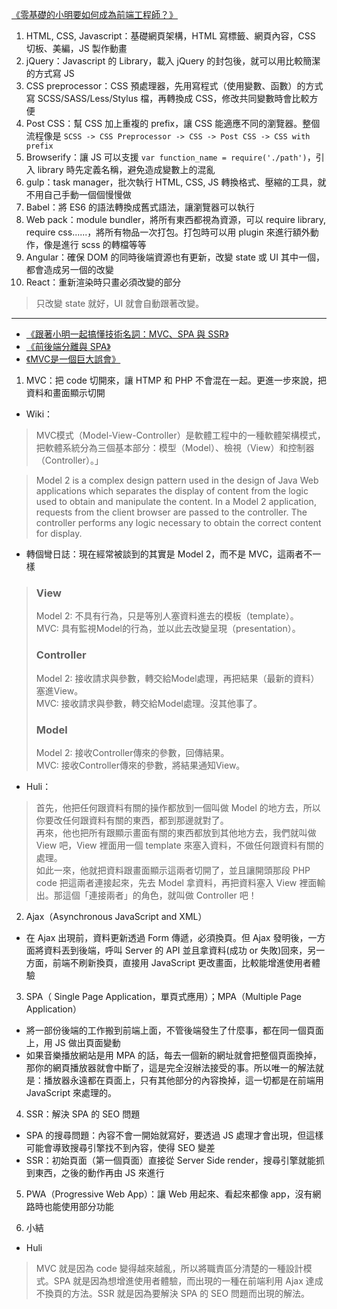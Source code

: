 [《零基礎的小明要如何成為前端工程師？》](https://medium.com/hulis-blog/frontend-engineer-guide-297821512f4e)

1. HTML, CSS, Javascript：基礎網頁架構，HTML 寫標籤、網頁內容，CSS 切板、美編，JS 製作動畫
2. jQuery：Javascript 的 Library，載入 jQuery 的封包後，就可以用比較簡潔的方式寫 JS
3. CSS preprocessor：CSS 預處理器，先用寫程式（使用變數、函數）的方式寫 SCSS/SASS/Less/Stylus 檔，再轉換成 CSS，修改共同變數時會比較方便
4. Post CSS：幫 CSS 加上重複的 prefix，讓 CSS 能適應不同的瀏覽器。整個流程像是 `SCSS -> CSS Preprocessor -> CSS -> Post CSS -> CSS with prefix`
5. Browserify：讓 JS 可以支援 `var function_name = require('./path')`，引入 library 時先定義名稱，避免造成變數上的混亂
6. gulp：task manager，批次執行 HTML, CSS, JS 轉換格式、壓縮的工具，就不用自己手動一個個慢慢做
7. Babel：將 ES6 的語法轉換成舊式語法，讓瀏覽器可以執行
8. Web pack：module bundler，將所有東西都視為資源，可以 require library, require css......，將所有物品一次打包。打包時可以用 plugin 來進行額外動作，像是進行 scss 的轉檔等等
9. Angular：確保 DOM 的同時後端資源也有更新，改變 state 或 UI 其中一個，都會造成另一個的改變
10. React：重新渲染時只畫必須改變的部分
> 只改變 state 就好，UI 就會自動跟著改變。

- - -

- [《跟著小明一起搞懂技術名詞：MVC、SPA 與 SSR》](https://medium.com/@hulitw/introduction-mvc-spa-and-ssr-545c941669e9)   
- [《前後端分離與 SPA》](https://blog.techbridge.cc/2017/09/16/frontend-backend-mvc/)   
- [《MVC是一個巨大誤會》](http://blog.turn.tw/?p=1539)

1. MVC：把 code 切開來，讓 HTMP 和 PHP 不會混在一起。更進一步來說，把資料和畫面顯示切開
- Wiki：
> MVC模式（Model-View-Controller）是軟體工程中的一種軟體架構模式，把軟體系統分為三個基本部分：模型（Model）、檢視（View）和控制器（Controller）。」

> Model 2 is a complex design pattern used in the design of Java Web applications which separates the display of content from the logic used to obtain and manipulate the content.
> In a Model 2 application, requests from the client browser are passed to the controller. The controller performs any logic necessary to obtain the correct content for display.

- 轉個彎日誌：現在經常被談到的其實是 Model 2，而不是 MVC，這兩者不一樣
> ### View
> Model 2: 不具有行為，只是等別人塞資料進去的模板（template）。  
> MVC: 具有監視Model的行為，並以此去改變呈現（presentation）。  
> ### Controller
> Model 2: 接收請求與參數，轉交給Model處理，再把結果（最新的資料）塞進View。  
> MVC: 接收請求與參數，轉交給Model處理。沒其他事了。
> ### Model
> Model 2: 接收Controller傳來的參數，回傳結果。  
> MVC: 接收Controller傳來的參數，將結果通知View。

- Huli：
> 首先，他把任何跟資料有關的操作都放到一個叫做 Model 的地方去，所以你要改任何跟資料有關的東西，都到那邊就對了。  
> 再來，他也把所有跟顯示畫面有關的東西都放到其他地方去，我們就叫做 View 吧，View 裡面用一個 template 來塞入資料，不做任何跟資料有關的處理。  
> 如此一來，他就把資料跟畫面顯示這兩者切開了，並且讓開頭那段 PHP code 把這兩者連接起來，先去 Model 拿資料，再把資料塞入 View 裡面輸出。那這個「連接兩者」的角色，就叫做 Controller 吧！

2. Ajax（Asynchronous JavaScript and XML）
- 在 Ajax 出現前，資料更新透過 Form 傳遞，必須換頁。但 Ajax 發明後，一方面將資料丟到後端，呼叫 Server 的 API 並且拿資料(成功 or 失敗)回來，另一方面，前端不刷新換頁，直接用 JavaScript 更改畫面，比較能增進使用者體驗

3. SPA（ Single Page Application，單頁式應用）；MPA（Multiple Page Application）
- 將一部份後端的工作搬到前端上面，不管後端發生了什麼事，都在同一個頁面上，用 JS 做出頁面變動
- 如果音樂播放網站是用 MPA 的話，每去一個新的網址就會把整個頁面換掉，那你的網頁播放器就會中斷了，這是完全沒辦法接受的事。所以唯一的解法就是：播放器永遠都在頁面上，只有其他部分的內容換掉，這一切都是在前端用 JavaScript 來處理的。

4. SSR：解決 SPA 的 SEO 問題
- SPA 的搜尋問題：內容不會一開始就寫好，要透過 JS 處理才會出現，但這樣可能會導致搜尋引擎找不到內容，使得 SEO 變差
- SSR：初始頁面（第一個頁面）直接從 Server Side render，搜尋引擎就能抓到東西，之後的動作再由 JS 來進行

5. PWA（Progressive Web App）：讓 Web 用起來、看起來都像 app，沒有網路時也能使用部分功能

6. 小結
- Huli
> MVC 就是因為 code 變得越來越亂，所以將職責區分清楚的一種設計模式。SPA 就是因為想增進使用者體驗，而出現的一種在前端利用 Ajax 達成不換頁的方法。SSR 就是因為要解決 SPA 的 SEO 問題而出現的解法。
